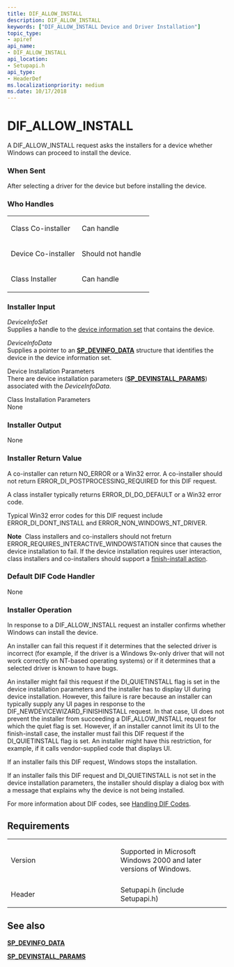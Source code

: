 ```yaml
---
title: DIF_ALLOW_INSTALL
description: DIF_ALLOW_INSTALL
keywords: ["DIF_ALLOW_INSTALL Device and Driver Installation"]
topic_type:
- apiref
api_name:
- DIF_ALLOW_INSTALL
api_location:
- Setupapi.h
api_type:
- HeaderDef
ms.localizationpriority: medium
ms.date: 10/17/2018
---
```


# DIF_ALLOW_INSTALL


A DIF_ALLOW_INSTALL request asks the installers for a device whether Windows can proceed to install the device.

### When Sent

After selecting a driver for the device but before installing the device.

### Who Handles

<table>
<colgroup>
<col width="50%" />
<col width="50%" />
</colgroup>
<tbody>
<tr class="odd">
<td align="left"><p>Class Co-installer</p></td>
<td align="left"><p>Can handle</p></td>
</tr>
<tr class="even">
<td align="left"><p>Device Co-installer</p></td>
<td align="left"><p>Should not handle</p></td>
</tr>
<tr class="odd">
<td align="left"><p>Class Installer</p></td>
<td align="left"><p>Can handle</p></td>
</tr>
</tbody>
</table>

 

### Installer Input

<a href="" id="deviceinfoset"></a>*DeviceInfoSet*  
Supplies a handle to the [device information set](./device-information-sets.md) that contains the device.

<a href="" id="deviceinfodata"></a>*DeviceInfoData*  
Supplies a pointer to an [**SP_DEVINFO_DATA**](/windows/win32/api/setupapi/ns-setupapi-sp_devinfo_data) structure that identifies the device in the device information set.

<a href="" id="device-installation-parameters-"></a>Device Installation Parameters   
There are device installation parameters ([**SP_DEVINSTALL_PARAMS**](/windows/win32/api/setupapi/ns-setupapi-sp_devinstall_params_a)) associated with the *DeviceInfoData*.

<a href="" id="class-installation-parameters"></a>Class Installation Parameters  
None

### Installer Output

<a href="" id="none"></a>None  

### Installer Return Value

A co-installer can return NO_ERROR or a Win32 error. A co-installer should not return ERROR_DI_POSTPROCESSING_REQUIRED for this DIF request.

A class installer typically returns ERROR_DI_DO_DEFAULT or a Win32 error code.

Typical Win32 error codes for this DIF request include ERROR_DI_DONT_INSTALL and ERROR_NON_WINDOWS_NT_DRIVER.

**Note**  Class installers and co-installers should not freturn ERROR_REQUIRES_INTERACTIVE_WINDOWSTATION since that causes the device installation to fail. If the device installation requires user interaction, class installers and co-installers should support a [finish-install action](./finish-install-actions--windows-vista-and-later-.md).

 

### Default DIF Code Handler

None

### Installer Operation

In response to a DIF_ALLOW_INSTALL request an installer confirms whether Windows can install the device.

An installer can fail this request if it determines that the selected driver is incorrect (for example, if the driver is a Windows 9x-only driver that will not work correctly on NT-based operating systems) or if it determines that a selected driver is known to have bugs.

An installer might fail this request if the DI_QUIETINSTALL flag is set in the device installation parameters and the installer has to display UI during device installation. However, this failure is rare because an installer can typically supply any UI pages in response to the DIF_NEWDEVICEWIZARD_FINISHINSTALL request. In that case, UI does not prevent the installer from succeeding a DIF_ALLOW_INSTALL request for which the quiet flag is set. However, if an installer cannot limit its UI to the finish-install case, the installer must fail this DIF request if the DI_QUIETINSTALL flag is set. An installer might have this restriction, for example, if it calls vendor-supplied code that displays UI.

If an installer fails this DIF request, Windows stops the installation.

If an installer fails this DIF request and DI_QUIETINSTALL is not set in the device installation parameters, the installer should display a dialog box with a message that explains why the device is not being installed.

For more information about DIF codes, see [Handling DIF Codes](./handling-dif-codes.md).

Requirements
------------

<table>
<colgroup>
<col width="50%" />
<col width="50%" />
</colgroup>
<tbody>
<tr class="odd">
<td align="left"><p>Version</p></td>
<td align="left"><p>Supported in Microsoft Windows 2000 and later versions of Windows.</p></td>
</tr>
<tr class="even">
<td align="left"><p>Header</p></td>
<td align="left">Setupapi.h (include Setupapi.h)</td>
</tr>
</tbody>
</table>

## See also


[**SP_DEVINFO_DATA**](/windows/win32/api/setupapi/ns-setupapi-sp_devinfo_data)

[**SP_DEVINSTALL_PARAMS**](/windows/win32/api/setupapi/ns-setupapi-sp_devinstall_params_a)

 

